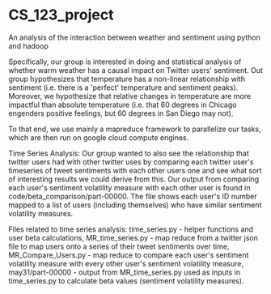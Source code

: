 # CS_123_project
An analysis of the interaction between weather and sentiment using python and hadoop

Specifically, our group is interested in doing and statistical analysis of whether warm weather has a causal impact on Twitter users' sentiment. Out group hypothesizes that temperature has a non-linear relationship with sentiment (i.e. there is a 'perfect' temperature and sentiment peaks). Moreover, we hypothesize that relative changes in temperature are more impactful than absolute temperature (i.e. that 60 degrees in Chicago engenders positive feelings, but 60 degrees in San Diego may not).

To that end, we use mainly a mapreduce framework to parallelize our tasks, which are then run on google cloud compute engines.


Time Series Analysis: Our group wanted to also see the relationship that twitter users had with other twitter uses by comparing each twitter user's timeseries of tweet sentiments with each other users one and see what sort of interesting results we could derive from this. 
Our output from comparing each user's sentiment volatility measure with each other user is found in code/beta_comparison/part-00000. The file shows each user's ID number mapped to a list of users (including themselves) who have similar sentiment volatility measures.

  Files related to time series analysis: time_series.py - helper functions and user beta calculations, MR_time_series.py - map reduce from a twitter json file to map users onto a series of their tweet sentiments over time, MR_Compare_Users.py - map reduce to compare each user's sentiment volatility measure with every other user's sentiment volatility measure, may31/part-00000 - output from MR_time_series.py used as inputs in time_series.py to calculate beta values (sentiment volatility measures).



